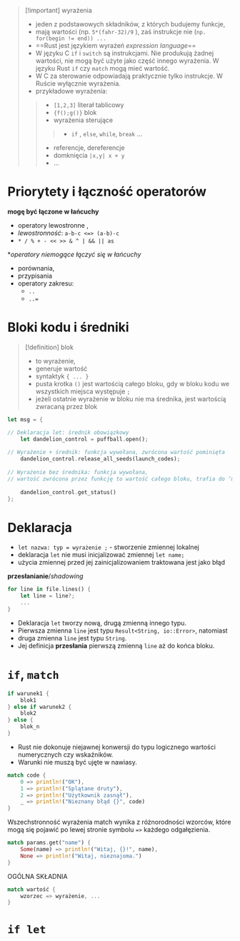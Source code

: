
>[!important] wyrażenia
> - jeden z podstawowych składników, z których budujemy funkcje,
> - mają wartości (np. `5*(fahr-32)/9` ), zaś instrukcje nie (`np. for(begin != end)) ...`
> - ==Rust jest językiem wyrażeń *expression language*==
> - W języku  C `if` i `switch` są instrukcjami. Nie produkują żadnej wartości, nie mogą być użyte jako część innego wyrażenia. W języku Rust `if` czy `match` mogą mieć wartość.
> - W C za sterowanie odpowiadają praktycznie tylko instrukcje. W Ruście wyłącznie wyrażenia.
> - przykładowe wyrażenia:
> > - `[1,2,3]` literał tablicowy
> > - `{f();g()}` blok
> > - wyrażenia sterujące 
> >>  - `if` , `else`, `while`, `break` ...
> > - referencje, dereferencje 
> > - domknięcia `|x,y| x + y`
> > - ...



# Priorytety i łączność operatorów

**mogę być łączone w łańcuchy**
- operatory lewostronne ,
- *lewostronność*: `a-b-c <=> (a-b)-c`
- `* / % + - << >> & ^ | && || as`

**operatory niemogące łączyć się w łańcuchy*
- porównania,
- przypisania
- operatory zakresu:
	- `..`
	- `..=`


# Bloki kodu i średniki
>[!definition] blok
>- to wyrażenie,
>- generuje wartość
>- syntaktyk `{ ... }`
>- pusta krotka `()` jest wartością całego bloku, gdy w bloku kodu we wszystkich miejsca występuje `;`
>- jeżeli ostatnie wyrażenie w bloku nie ma średnika, jest wartością zwracaną przez blok

```rust
let msg = {

// Deklaracja let: średnik obowiązkowy
	let dandelion_control = puffball.open();
	
// Wyrażenie + średnik: funkcja wywołana, zwrócona wartość pominięta
	dandelion_control.release_all_seeds(launch_codes);
	
// Wyrażenie bez średnika: funkcja wywołana,
// wartość zwrócona przez funkcję to wartość całego bloku, trafia do ‘msg’
	
	dandelion_control.get_status() 
};
```


# Deklaracja

- `let nazwa: typ = wyrażenie ;` - stworzenie zmiennej lokalnej 
- deklaracja `let` nie musi inicjalizować zmiennej `let name;`
- użycia zmiennej przed jej zainicjalizowaniem traktowana jest jako błąd

**przesłanianie**/*shadowing*
```rust
for line in file.lines() {
	let line = line?; 
	...
}
```
- Deklaracja `let` tworzy nową, drugą zmienną innego typu. 
- Pierwsza zmienna `line` jest typu `Result<String, io::Error>`, natomiast 
- druga zmienna `line` jest typu `String`. 
- Jej definicja **przesłania** pierwszą zmienną `line` aż do końca bloku.


# `if`, `match`

```rust
if warunek1 { 
	blok1
} else if warunek2 { 
	blok2
} else {
	blok_n
}
```

- Rust nie dokonuje niejawnej konwersji do typu logicznego wartości numerycznych czy wskaźników.
- Warunki nie muszą być ujęte w nawiasy.


```rust
match code {
	0 => println!("OK"),
	1 => println!("Splątane druty"),
	2 => println!("Użytkownik zasnął"),
	_ => println!("Nieznany błąd {}", code)
}
```

Wszechstronność wyrażenia match wynika z różnorodności wzorców, które mogą się pojawić po lewej stronie symbolu ` => ` każdego odgałęzienia.
```rust
match params.get("name") {
	Some(name) => println!("Witaj, {}!", name),
	None => println!("Witaj, nieznajoma.")
}
```

OGÓLNA SKŁADNIA
```rust
match wartość {
	wzorzec => wyrażenie, ...
}
```

# `if let`




